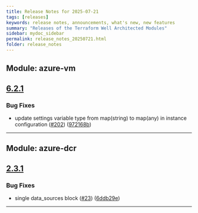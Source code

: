 ```yaml
---
title: Release Notes for 2025-07-21
tags: [releases]
keywords: release notes, announcements, what's new, new features
summary: "Releases of the Terraform Well Architected Modules"
sidebar: mydoc_sidebar
permalink: release_notes_20250721.html
folder: release_notes
---
```


## Module: azure-vm
## [6.2.1](https://github.com/CloudNationHQ/terraform-azure-vm/releases/tag/v6.2.1)


### Bug Fixes

* update settings variable type from map(string) to map(any) in instance configuration ([#202](https://github.com/CloudNationHQ/terraform-azure-vm/issues/202)) ([972168b](https://github.com/CloudNationHQ/terraform-azure-vm/commit/972168b7d973c0abfda6368d405f024df556f826))

---

## Module: azure-dcr
## [2.3.1](https://github.com/CloudNationHQ/terraform-azure-dcr/releases/tag/v2.3.1)


### Bug Fixes

* single data_sources block  ([#23](https://github.com/CloudNationHQ/terraform-azure-dcr/issues/23)) ([6ddb29e](https://github.com/CloudNationHQ/terraform-azure-dcr/commit/6ddb29e89a0314fce959914110eaedbf053ad33e))

---

